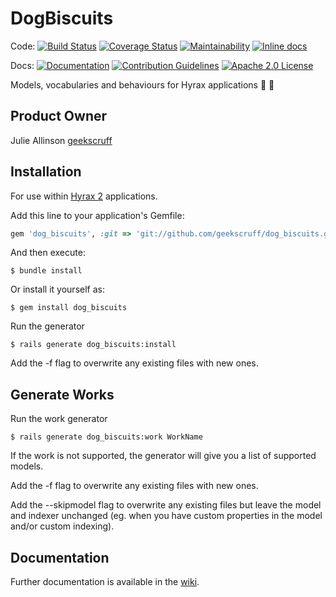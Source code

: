 # DogBiscuits

Code: [![Build Status](https://travis-ci.org/samvera-labs/dog_biscuits.svg?branch=cleanup)](https://travis-ci.org/samvera-labs/dog_biscuits)
[![Coverage Status](https://coveralls.io/repos/github/samvera-labs/dog_biscuits/badge.svg?branch=master)](https://coveralls.io/github/samvera-labs/dog_biscuits?branch=master)
[![Maintainability](https://api.codeclimate.com/v1/badges/10912dcb2451a6c4490c/maintainability)](https://codeclimate.com/github/samvera-labs/dog_biscuits/maintainability)
[![Inline docs](http://inch-ci.org/github/samvera-labs/dog_biscuits.svg?branch=master)](http://inch-ci.org/github/samvera-labs/dog_biscuits)

Docs: 
[![Documentation](http://img.shields.io/badge/DOCUMENTATION-wiki-blue.svg)](https://github.com/samvera-labs/dog_biscuits/wiki)
[![Contribution Guidelines](http://img.shields.io/badge/CONTRIBUTING-Guidelines-blue.svg)](./CONTRIBUTING.md)
[![Apache 2.0 License](http://img.shields.io/badge/APACHE2-license-blue.svg)](./LICENSE)

Models, vocabularies and behaviours for Hyrax applications :dog: :cookie:

## Product Owner

Julie Allinson [geekscruff](https://github.com/geekscruff)

## Installation

For use within [Hyrax 2](https://github.com/samvera/hyrax) applications. 

Add this line to your application's Gemfile:

```ruby
gem 'dog_biscuits', :git => 'git://github.com/geekscruff/dog_biscuits.git'
```

And then execute:

    $ bundle install

Or install it yourself as:

    $ gem install dog_biscuits

Run the generator

    $ rails generate dog_biscuits:install

Add the -f flag to overwrite any existing files with new ones.

## Generate Works

Run the work generator

    $ rails generate dog_biscuits:work WorkName
    
If the work is not supported, the generator will give you a list of supported models.

Add the -f flag to overwrite any existing files with new ones.

Add the --skipmodel flag to overwrite any existing files but leave the model and indexer unchanged (eg. when you have custom properties in the model and/or custom indexing).

## Documentation

Further documentation is available in the [wiki](https://github.com/samvera-labs/dog_biscuits/wiki).
